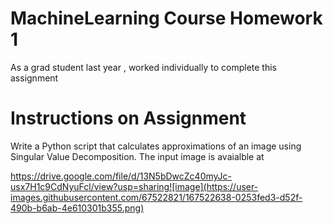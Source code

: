 # MachineLearning Course Homework 1 
As a grad student last year , worked individually to complete this assignment 

# Instructions on Assignment 
Write a Python script that calculates approximations of an image using Singular Value Decomposition. The input image is avaialble at

https://drive.google.com/file/d/13N5bDwcZc40myJc-usx7H1c9CdNyuFcl/view?usp=sharing![image](https://user-images.githubusercontent.com/67522821/167522638-0253fed3-d52f-490b-b6ab-4e610301b355.png)
